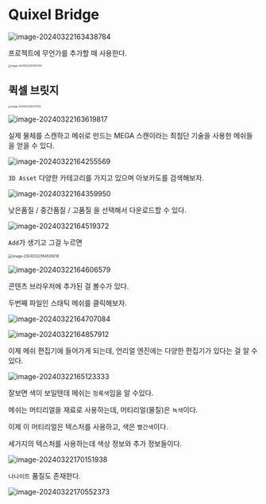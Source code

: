 # Quixel Bridge

![image-20240322163438784](../../../image/image-20240322163438784.png)

프로젝트에 무언가를 추가할 때 사용한다.

<img src="../../../image/image-20240322163502745.png" alt="image-20240322163502745" style="zoom:33%;" />

## 퀵셀 브릿지

<img src="../../../image/image-20240322163517912.png" alt="image-20240322163517912" style="zoom:33%;" />

![image-20240322163619817](../../../image/image-20240322163619817.png)

실제 물체를 스캔하고 메쉬로 만드는 MEGA 스캔이라는 최첨단 기술을 사용한 메쉬들을 얻을 수 있다.

![image-20240322164255569](../../../image/image-20240322164255569.png)

`3D Asset` 다양한 카테고리를 가지고 있으며 아보카도를 검색해보자.

![image-20240322164359950](../../../image/image-20240322164359950.png)

낮은품질 / 중간품질 / 고품질 을 선택해서 다운로드할 수 있다.

![image-20240322164519372](../../../image/image-20240322164519372.png)

`Add`가 생기고 그걸 누르면

<img src="../../../image/image-20240322164539218.png" alt="image-20240322164539218" style="zoom: 50%;" />

![image-20240322164606579](../../../image/image-20240322164606579.png)

콘텐츠 브라우저에 추가된 걸 볼수가 있다.

두번째 파일인 스태틱 메쉬를 클릭해보자.

![image-20240322164707084](../../../image/image-20240322164707084.png)

![image-20240322164857912](../../../image/image-20240322164857912.png)

이제 메쉬 편집기에 들어가게 되는데, 언리얼 엔진에는 다양한 편집기가 있다는 걸 알 수 있다.

![image-20240322165123333](../../../image/image-20240322165123333.png)

잘보면 색이 보일텐데 메쉬는 `청록색`임을 알 수있다.

메쉬는 머티리얼을 재료로 사용하는데, 머티리얼(물질)은 `녹색`이다.

이제 이 머티리얼은 텍스처를 사용하고, 색은 `빨간색`이다.

세가지의 텍스처를 사용하는데 색상 정보와 추가 정보들이다.

![image-20240322170151938](../../../image/image-20240322170151938.png)

`나나이트` 품질도 존재한다.

![image-20240322170552373](../../../image/image-20240322170552373.png)

